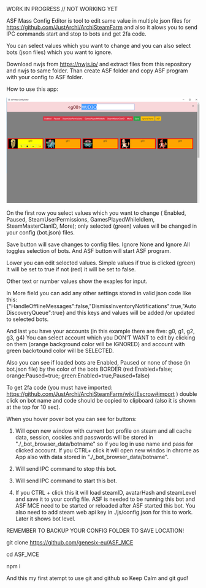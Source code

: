 WORK IN PROGRESS // NOT WORKING YET


ASF Mass Config Editor is tool to edit same value in multiple json files for https://github.com/JustArchi/ArchiSteamFarm and also it alows you to send IPC commands start and stop to bots and get 2fa code.

You can select values which you want to change and you can also select bots (json files) which you want to ignore.

Download nwjs from https://nwjs.io/ and extract files from this repository and nwjs to same folder. Than create ASF folder and copy ASF program with your config to ASF folder.



How to use this app:

![how_to](img/how_to.png)

On the first row you select values which you want to change ( Enabled, Paused, SteamUserPermissions, GamesPlayedWhileIdlem, SteamMasterClanID, More); only selected (green) values will be changed in your config (bot.json) files.

Save button will save changes to config files. Ignore None and Ignore All toggles selection of bots. And ASF button will start ASF program.

Lower you can edit selected values. Simple values if true is clicked (green) it will be set to true if not (red) it will be set to false.

Other text or number values show the exaples for input.

In More field you can add any other settings stored in valid json code like this: {"HandleOfflineMessages":false,"DismissInventoryNotifications":true,"AutoDiscoveryQueue":true} and this keys and values will be added /or updated to selected bots.

And last you have your accounts (in this example there are five: g0, g1, g2, g3, g4)
You can select account which you DON'T WANT to edit by clicking on them (orange background color will be IGNORED) and account with green backrtound color will be SELECTED.  

Also you can see if loaded bots are Enabled, Paused or none of those (in bot.json file) by the color of the bots BORDER (red:Enabled=false; orange:Paused=true; green:Enabled=true,Paused=false)

To get 2fa code (you must have imported: https://github.com/JustArchi/ArchiSteamFarm/wiki/Escrow#import ) double click on bot name and code should be copied to clipboard (also it is shown at the top for 10 sec).

When you hover pover bot you can see for buttons:
1. Will open new window with current bot profile on steam and all cache data, session, cookies and passwords will be stored in  "./\_bot_browser_data/botname" so if you log in use name and pass for clicked account. If you CTRL+ click it will open new windos in chrome as App also with data stored in "./\_bot_browser_data/botname".

2. Will send IPC command to stop this bot.

3. Will send IPC command to start this bot.

4. If you CTRL + click this it will load steamID, avatarHash and steamLevel and save it to your config file. ASF is needed to be running this bot and ASF MCE need to be started or reloaded after ASF started this bot. You also need to add steam web api key in ./js/config.json for this to work. Later it shows bot level.

REMEMBER TO BACKUP YOUR CONFIG FOLDER TO SAVE LOCATION!


git clone https://github.com/genesix-eu/ASF_MCE

cd ASF_MCE

npm i


And this my first atempt to use git and github so Keep Calm and git gud!